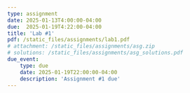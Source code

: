 ```yaml
---
type: assignment
date: 2025-01-13T4:00:00-04:00
due:  2025-01-19T4:22:00-04:00
title: 'Lab #1'
pdf: /static_files/assignments/lab1.pdf
# attachment: /static_files/assignments/asg.zip
# solutions: /static_files/assignments/asg_solutions.pdf
due_event: 
    type: due
    date: 2025-01-19T22:00:00-04:00
    description: 'Assignment #1 due'
---
```


